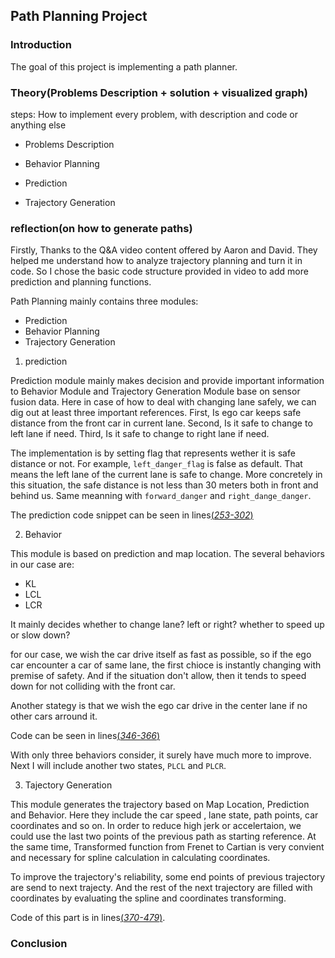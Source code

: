 ## Path Planning Project

### Introduction

The goal of this project is implementing a path planner.

### Theory(Problems Description + solution +  visualized graph)  
steps: How to implement every problem, with description and code or anything else

* Problems Description
  
* Behavior Planning

* Prediction

* Trajectory Generation

### reflection(on how to generate paths)
Firstly, Thanks to the Q&A video content offered by Aaron and David. They helped me understand how to analyze trajectory planning and turn it in code. So I chose the basic code structure provided in video to add more prediction and planning functions. 

Path Planning mainly contains three modules: 

* Prediction
* Behavior Planning
* Trajectory Generation

1. prediction
  
Prediction module mainly makes decision and provide important information to Behavior Module and Trajectory Generation Module base on sensor fusion data. Here in case of how to deal with changing lane safely, we can dig out at least three important references. First, Is ego car keeps safe distance from the front car in current lane.  Second, Is it safe to change to left lane if need. Third, Is it safe to change to right lane if need. 

The implementation is by setting flag that represents wether it is safe distance or not. For example, `left_danger_flag` 
is false as default. That means the left lane of the current lane is safe to change. More concretely in this situation, the safe distance is not less than 30 meters both in front and behind us. Same meanning with `forward_danger` and `right_dange_danger`.

The prediction code snippet can be seen in lines[(*253-302*)](./src/main.cpp#L253)

2. Behavior 

This module is based on prediction and map location. The several behaviors in our case are:
  * KL
  * LCL
  * LCR

It mainly decides whether to change lane? left or right? whether to speed up or slow down? 

for our case, we wish the car drive itself as fast as possible, so if the ego car encounter a car of same lane, the first chioce is instantly changing with premise of safety. And if the situation don't allow, then it tends to speed down for not colliding with the front car. 

Another stategy is that we wish the ego car drive in the center lane if no other cars arround it.

Code can be seen in lines[(*346-366*)](./src/main.cpp#346)

With only three behaviors consider, it surely have much more to improve. Next I will include another two states, `PLCL` and `PLCR`.

3. Tajectory Generation

This module generates the trajectory based on Map Location, Prediction and Behavior. Here they include the car speed , lane state, path points, car coordinates and so on. In order to reduce high jerk or accelertaion, we could use the last two points of the previous path as starting reference. At the same time, Transformed function from Frenet to Cartian is very convient and necessary for spline calculation in calculating coordinates.

To improve the trajectory's reliability, some end points of previous trajectory are send to next trajecty. And the rest of the next trajectory are filled with coordinates by evaluating the spline and coordinates transforming.

Code of this part is in lines[(*370-479*)](./src/main.cpp*370). 



### Conclusion




















